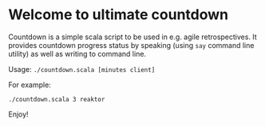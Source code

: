 Welcome to ultimate countdown
==

Countdown is a simple scala script to be used in e.g. agile
retrospectives. It provides countdown progress status by speaking (using
`say` command line utility) as well as writing to command line.

Usage: `./countdown.scala [minutes client]`

For example:

    ./countdown.scala 3 reaktor

Enjoy!

